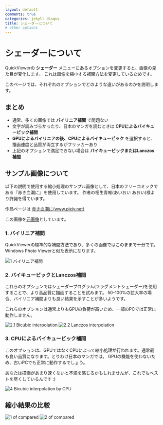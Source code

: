 ```yaml
---
layout: default
comments: true
categories: jekyll disqus
title: シェーダーについて
# other options
---
```


# [](#header-1)シェーダーについて

QuickViewerの **シェーダー** メニューにあるオプションを変更すると、画像の見た目が変化します。
これは画像を縮小する補間方法を変更しているためです。

このページでは、それぞれのオプションでどのような違いがあるのかを説明します。

## まとめ

- 通常、多くの画像では **バイリニア補間** で問題ない
- 文字が読みづらかったり、日本のマンガを読むときは **CPUによるバイキュービック補間**
- **GPUによるバイリニアの後、CPUによるバイキュービック** を選択すると、描画速度と品質が両立するがフリッカーあり
- 上記のオプションで満足できない場合は **バイキュービックまたはLanczos補間**

## サンプル画像について

以下の説明で使用する縮小処理のサンプル画像として、日本のフリーコミックである『赤き血潮に』を使用しています。
作者の相生青唯(あいおい あおい)様より許諾を得ています。

作品ページは [赤き血潮に(www.pixiv.net)](https://www.pixiv.net/member_illust.php?mode=medium&illust_id=62086450)

この画像を[元画像](62086450_p3.jpg)としています。

### 1. バイリニア補間

QuickViewerの標準的な補間方法であり、多くの画像ではこのままで十分です。Windows Photo Viewerと似た表示になります。

![1 バイリニア補間](shurink-1-bilinear.png)


### 2. バイキュービックとLanczos補間

これらのオプションではシェーダープログラム(フラグメントシェーダー)を使用することで、より高品質に描画することを試みます。
50-100%の拡大率の場合、バイリニア補間よりも良い結果を示すことが多いようです。

これらのオプションは通常よりもGPUの負荷が高いため、一部のPCでは正常に動作しません。

![2.1 Bicubic interpolation](shurink-2-bicubic.png)
![2.2 Lanczos interpolation](shurink-3-lanczos.png)


### 3. CPUによるバイキュービック補間

このオプションは、GPUではなくCPUによって縮小処理が行われます。通常最も良い品質になります。とりわけ日本のマンガでは。
GPUの機能を使わないため、古いPCでも正常に動作するでしょう。

あなたは描画があまり速くないと不満を感じるかもしれませんが、これでもベストを尽くしているんです :)

![4 Bicubic interpolation by CPU](shurink-4-bicubic-by-cpu.png)

## 縮小結果の比較

![1 of compared](compared1.png)
![2 of compared](compared2.png)

